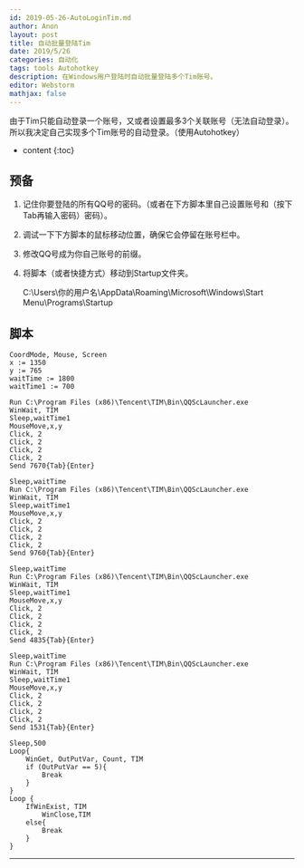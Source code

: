 ```yaml
---
id: 2019-05-26-AutoLoginTim.md
author: Anon
layout: post
title: 自动批量登陆Tim
date: 2019/5/26
categories: 自动化 
tags: tools Autohotkey
description: 在Windows用户登陆时自动批量登陆多个Tim账号。
editor: Webstorm
mathjax: false
---
```


由于Tim只能自动登录一个账号，又或者设置最多3个关联账号（无法自动登录）。所以我决定自己实现多个Tim账号的自动登录。（使用Autohotkey）

* content
{:toc}

## 预备
1. 记住你要登陆的所有QQ号的密码。（或者在下方脚本里自己设置账号和（按下Tab再输入密码）密码）。
2. 调试一下下方脚本的鼠标移动位置，确保它会停留在账号栏中。
3. 修改QQ号成为你自己账号的前缀。
4. 将脚本（或者快捷方式）移动到Startup文件夹。
    
    C:\Users\你的用户名\AppData\Roaming\Microsoft\Windows\Start Menu\Programs\Startup
## 脚本
```
CoordMode, Mouse, Screen
x := 1350
y := 765
waitTime := 1800
waitTime1 := 700

Run C:\Program Files (x86)\Tencent\TIM\Bin\QQScLauncher.exe
WinWait, TIM
Sleep,waitTime1
MouseMove,x,y
Click, 2
Click, 2
Click, 2
Click, 2
Send 7670{Tab}{Enter}

Sleep,waitTime
Run C:\Program Files (x86)\Tencent\TIM\Bin\QQScLauncher.exe
WinWait, TIM
Sleep,waitTime1
MouseMove,x,y
Click, 2
Click, 2
Click, 2
Click, 2
Send 9760{Tab}{Enter}

Sleep,waitTime
Run C:\Program Files (x86)\Tencent\TIM\Bin\QQScLauncher.exe
WinWait, TIM
Sleep,waitTime1
MouseMove,x,y
Click, 2
Click, 2
Click, 2
Click, 2
Send 4835{Tab}{Enter}

Sleep,waitTime
Run C:\Program Files (x86)\Tencent\TIM\Bin\QQScLauncher.exe
WinWait, TIM
Sleep,waitTime1
MouseMove,x,y
Click, 2
Click, 2
Click, 2
Click, 2
Send 1531{Tab}{Enter}

Sleep,500
Loop{
	WinGet, OutPutVar, Count, TIM
	if (OutPutVar == 5){
		Break
	}
}
Loop {
	IfWinExist, TIM
	    WinClose,TIM
	else{
		Break
	}
}   

```

___




